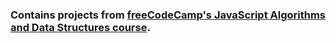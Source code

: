 ### Contains projects from [freeCodeCamp's JavaScript Algorithms and Data Structures course](https://www.freecodecamp.org/learn/javascript-algorithms-and-data-structures-v8/).